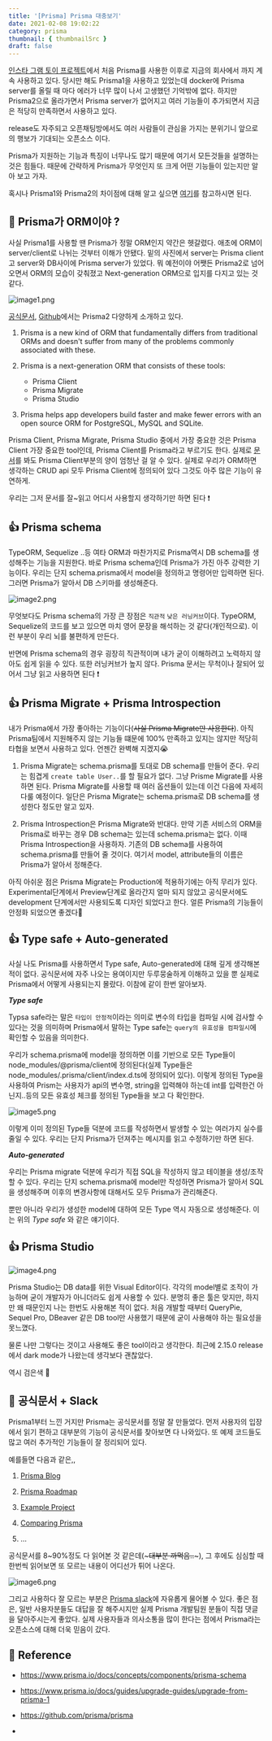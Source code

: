 ```yaml
---
title: '[Prisma] Prisma 대충보기'
date: 2021-02-08 19:02:22
category: prisma
thumbnail: { thumbnailSrc }
draft: false
---
```


[인스타 그램 토이 프로젝트](https://github.com/pyh0414/instagram_copy)에서 처음 Prisma를 사용한 이후로 지금의 회사에서 까지 계속 사용하고 있다. 당시만 해도 Prisma1을 사용하고 있었는데 docker에 Prisma server를 올릴 때 마다 에러가 너무 많이 나서 고생했던 기억밖에 없다. 하지만 Prisma2으로 올라가면서 Prisma server가 없어지고 여러 기능들이 추가되면서 지금은 적당히 만족하면서 사용하고 있다.

release도 자주되고 오픈채팅방에서도 여러 사람들이 관심을 가지는 분위기니 앞으로의 행보가 기대되는 오픈소스 이다.

Prisma가 지원하는 기능과 특징이 너무나도 많기 때문에 여기서 모든것들을 설명하는 것은 힘들다. 때문에 간략하게 Prisma가 무엇인지 또 크게 어떤 기능들이 있는지만 알아 보고 가자.

혹시나 Prisma1와 Prisma2의 차이점에 대해 알고 싶으면 [여기](https://www.prisma.io/docs/guides/upgrade-guides/upgrade-from-prisma-1)를 참고하시면 된다.

## 🤔 Prisma가 ORM이야 ?

사실 Prisma1를 사용할 땐 Prisma가 정말 ORM인지 약간은 헷갈렸다. 애초에 ORM이 server/client로 나뉘는 것부터 이해가 안됐다. 밑의 사진에서 server는 Prisma client고 server와 DB사이에 Prisma server가 있었다. 뭐 예전이야 어쨋든 Prisma2로 넘어오면서 ORM의 모습이 갖춰졌고 Next-generation ORM으로 입지를 다지고 있는 것 같다.

![image1.png](.images/../images/rough_look_prisma-1.png)

[공식문서](https://www.prisma.io/), [Github](https://github.com/prisma/prisma)에서는 Prisma2 다양하게 소개하고 있다.

1. Prisma is a new kind of ORM that fundamentally differs from traditional ORMs and doesn't suffer from many of the problems commonly associated with these.

2. Prisma is a next-generation ORM that consists of these tools:

   - Prisma Client
   - Prisma Migrate
   - Prisma Studio

3. Prisma helps app developers build faster and
   make fewer errors with an open source ORM for PostgreSQL, MySQL and SQLite.

Prisma Client, Prisma Migrate, Prisma Studio 중에서 가장 중요한 것은 Prisma Client 가장 중요한 tool인데, Prisma Client를 Prisma라고 부르기도 한다.
실제로 [문서](https://www.prisma.io/docs/concepts/components/prisma-client)를 봐도 Prisma Client부분의 양이 엄청난 걸 알 수 있다. 실제로 우리가 ORM하면 생각하는 CRUD api 모두 Prisma Client에 정의되어 있다 그것도 아주 많은 기능이 유연하게.

우리는 그저 문서를 잘~읽고 어디서 사용할지 생각하기만 하면 된다 ❗️

## 👍 Prisma schema

TypeORM, Sequelize ..등 여타 ORM과 마찬가지로 Prisma역시 DB schema를 생성해주는 기능을 지원한다. 바로 Prisma schema인데 Prisma가 가진 아주 강력한 기능이다. 우리는 단지 schema.prisma에서 model을 정의하고 명령어만 입력하면 된다. 그러면 Prisma가 알아서 DB 스키마를 생성해준다.

![image2.png](.images/../images/rough_look_prisma-2.png)

무엇보다도 Prisma schema의 가장 큰 장점은 `직관적` `낮은 러닝커브`이다. TypeORM, Sequelize의 코드를 보고 있으면 마치 영어 문장을 해석하는 것 같다(개인적으로). 이런 부분이 우리 뇌를 불편하게 만든다.

반면에 Prisma schema의 경우 굉장히 직관적이며 내가 굳이 이해하려고 노력하지 않아도 쉽게 읽을 수 있다. 또한 러닝커브가 높지 않다. Prisma 문서는 무척이나 잘되어 있어서 그냥 읽고 사용하면 된다 ❗️

## 👍 Prisma Migrate + Prisma Introspection

내가 Prisma에서 가장 좋아하는 기능이다(~~사실 Prisma Migrate만 사용한다~~). 아직 Prisma팀에서 지원해주지 않는 기능들 떄문에 100% 만족하고 있지는 않지만 적당히 타협을 보면서 사용하고 있다. 언젠간 완벽해 지겠지😭

1. Prisma Migrate는 schema.prisma를 토대로 DB schema를 만들어 준다. 우리는 힘겹게 `create table User..`를 할 필요가 없다. 그냥 Prisme Migrate를 사용하면 된다. Prisma Migrate를 사용할 때 여러 옵션들이 있는데 이건 다음에 자세히 다룰 예정이다. 일단은 Prisma Migrate는 schema.prisma로 DB schema를 생성한다 정도만 알고 있자.

2. Prisma Introspection은 Prisma Migrate와 반대다. 만약 기존 서비스의 ORM을 Prisma로 바꾸는 경우 DB schema는 있는데 schema.prisma는 없다. 이때 Prisma Introspection을 사용하자. 기존의 DB schema를 사용하여 schema.prisma를 만들어 줄 것이다. 여기서 model, attribute들의 이름은 Prisma가 알아서 정해준다.

아직 아쉬운 점은 Prisma Migrate는 Production에 적용하기에는 아직 무리가 있다. Experimental단계에서 Preview단계로 올라간지 얼마 되지 않았고 공식문서에도 development 단계에서만 사용되도록 디자인 되었다고 한다. 얼른 Prisma의 기능들이 안정화 되었으면 좋겠다🙏

## 👍 Type safe + Auto-generated

사실 나도 Prisma를 사용하면서 Type safe, Auto-generated에 대해 깊게 생각해본 적이 없다. 공식문서에 자주 나오는 용여이지만 두루뭉술하게 이해하고 있을 뿐 실제로 Prisma에서 어떻게 사용되는지 몰랐다. 이참에 같이 한번 알아보자.

**_Type safe_**

Typsa safe라는 말은 `타입이 안정적`이라는 의미로 변수의 타입을 컴파일 시에 검사할 수 있다는 것을 의미하며 Prisma에서 말하는 Type safe는 `query의 유효성을 컴파일시`에 확인할 수 있음을 의미한다.

우리가 schema.prisma에 model을 정의하면 이를 기반으로 모든 Type들이 node_modules/@prisma/client에 정의된다(실제 Type들은 node_modules/.prisma/client/index.d.ts에 정의되어 있다).
이렇게 정의된 Type을 사용하여 Prism는 사용자가 api의 변수명, string을 입력해야 하는데 int를 입력한건 아닌지..등의 모든 유효성 체크를 정의된 Type들을 보고 다 확인한다.

![image5.png](.images/../images/rough_look_prisma-5.png)

이렇게 이미 정의된 Type들 덕분에 코드를 작성하면서 발생할 수 있는 여러가지 실수를 줄일 수 있다. 우리는 단지 Prisma가 던져주는 메시지를 읽고 수정하기만 하면 된다.

**_Auto-generated_**

우리는 Prisma migrate 덕분에 우리가 직접 SQL을 작성하지 않고 테이블을 생성/조작할 수 있다. 우리는 단지 schema.prisma에 model만 작성하면 Prisma가 알아서 SQL을 생성해주며 이후의 변경사항에 대해서도 모두 Prisma가 관리해준다.

뿐만 아니라 우리가 생성한 model에 대하여 모든 Type 역시 자동으로 생성해준다. 이는 위의 _Type safe_ 와 같은 얘기이다.

## 👍 Prisma Studio

![image4.png](.images/../images/rough_look_prisma-4.png)

Prisma Studio는 DB data를 위한 Visual Editor이다. 각각의 model별로 조작이 가능하며 굳이 개발자가 아니더라도 쉽게 사용할 수 있다. 분명히 좋은 툴은 맞지만, 하지만 왜 때문인지 나는 한번도 사용해본 적이 없다. 처음 개발할 때부터 QueryPie, Sequel Pro, DBeaver 같은 DB tool만 사용했기 때문에 굳이 사용해야 하는 필요성을 못느꼈다.

물론 나만 그렇다는 것이고 사용해도 좋은 tool이라고 생각한다. 최근에 2.15.0 release에서 dark mode가 나왔는데 생각보다 괜찮았다.

역시 검은색 🤘

## 📄 공식문서 + Slack

Prisma1부터 느낀 거지만 Prisma는 공식문서를 정말 잘 만들었다. 먼저 사용자의 입장에서 읽기 편하고 대부분의 기능이 공식문서를 찾아보면 다 나와있다. 또 예제 코드들도 많고 여러 추가적인 기능들이 잘 정리되어 있다.

예를들면 다음과 같은,,

1. [Prisma Blog](https://www.prisma.io/blog/)
2. [Prisma Roadmap](https://www.notion.so/Prisma-Roadmap-50766227b779464ab98899accb98295f)
3. [Example Project](https://www.prisma.io/docs/about/example-projects)
4. [Comparing Prisma](https://www.prisma.io/docs/concepts/more/comparisons)

5. ...

공식문서를 8~90%정도 다 읽어본 것 같은데(~~~대부분 까먹음..~~~), 그 후에도 심심할 때 한번씩 읽어보면 또 모르는 내용이 어디선가 튀어 나온다.

![image6.png](.images/../images/rough_look_prisma-6.png)

그리고 사용하다 잘 모르는 부분은 [Prisma slack](https://slack.prisma.io/)에 자유롭게 물어볼 수 있다. 좋은 점은, 일반 사용자분들도 대답을 잘 해주시지만 실제 Prisma 개발팀원 분들이 직접 댓글을 달아주시는게 좋았다. 실제 사용자들과 의사소통을 많이 한다는 점에서 Prisma라는 오픈소스에 대해 더욱 믿음이 갔다.

## 📖 Reference

- <https://www.prisma.io/docs/concepts/components/prisma-schema>
- <https://www.prisma.io/docs/guides/upgrade-guides/upgrade-from-prisma-1>
- <https://github.com/prisma/prisma>

-
